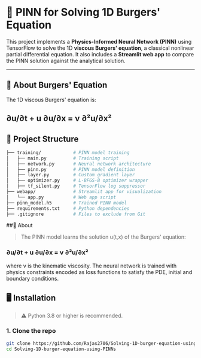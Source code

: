 # 🧠 PINN for Solving 1D Burgers' Equation

This project implements a **Physics-Informed Neural Network (PINN)** using TensorFlow to solve the 1D **viscous Burgers' equation**, a classical nonlinear partial differential equation. It also includes a **Streamlit web app** to compare the PINN solution against the analytical solution.

---

## 🔬 About Burgers' Equation

The 1D viscous Burgers' equation is:

∂u/∂t + u ∂u/∂x = ν ∂²u/∂x²
---
## 📁 Project Structure
```bash
├── training/            # PINN model training
│   ├── main.py          # Training script
│   ├── network.py       # Neural network architecture
│   ├── pinn.py          # PINN model definition
│   ├── layer.py         # Custom gradient layer
│   ├── optimizer.py     # L-BFGS-B optimizer wrapper
│   ├── tf_silent.py     # TensorFlow log suppressor
├── webapp/              # Streamlit app for visualization
│   └── app.py           # Web app script
├── pinn_model.h5        # Trained PINN model
├── requirements.txt     # Python dependencies
├── .gitignore           # Files to exclude from Git

```
##🧪 About
> The PINN model learns the solution 
u(t,x) of the Burgers' equation:
 ### ∂u/∂t + u ∂u/∂x = ν ∂²u/∂x²
where ν is the kinematic viscosity. The neural network is trained with physics constraints encoded as loss functions to satisfy the PDE, initial and boundary conditions.

## 🖥️ Installation

> ⚠️ Python 3.8 or higher is recommended.

### 1. Clone the repo

```bash
git clone https://github.com/Rajas2706/Solving-1D-burger-equation-using-PINNs.git
cd Solving-1D-burger-equation-using-PINNs


